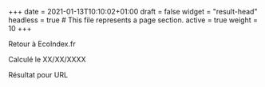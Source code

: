 +++
date = 2021-01-13T10:10:02+01:00
draft = false
widget = "result-head"
headless = true  # This file represents a page section.
active = true
weight = 10
+++

Retour à EcoIndex.fr

Calculé le XX/XX/XXXX

[//]: # "TODO: la date change en fonction des données"

Résultat pour URL
